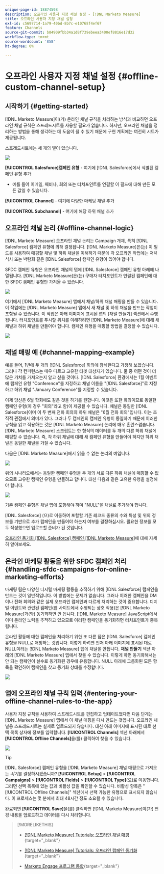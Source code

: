 ```yaml
---
unique-page-id: 18874598
description: 오프라인 사용자 지정 채널 설정 - [!DNL Marketo Measure]
title: 오프라인 사용자 지정 채널 설정
exl-id: c5697714-1a79-40bd-8b7c-e10768f4ef67
feature: Channels
source-git-commit: b84909fbb34a1d8f739ebeea3400ef8816e17d32
workflow-type: tm+mt
source-wordcount: '858'
ht-degree: 0%

---
```


# 오프라인 사용자 지정 채널 설정 {#offline-custom-channel-setup}

## 시작하기 {#getting-started}

[!DNL Marketo Measure]이(가) 온라인 채널 규칙을 처리하는 방식과 비교하면 오프라인 채널 규칙은 스프레드시트를 사용할 필요가 없습니다. 하지만, 오프라인 채널을 정리하는 방법을 통해 생각하는 데 도움이 될 수 있기 때문에 구현 계획에는 여전히 시트가 제공됩니다.

스프레드시트에는 세 개의 열이 있습니다.

![](assets/1-2.png)

**[!UICONTROL Salesforce]캠페인 유형** - 여기에 [!DNL Salesforce]에서 식별된 캠페인 유형 추가

* 예를 들어 이메일, 웨비나, 회의 또는 터치포인트를 연결할 이 필드에 대해 만든 모든 값일 수 있습니다.

**[!UICONTROL Channel]** - 여기에 다양한 마케팅 채널 추가

**[!UICONTROL Subchannel]** - 여기에 해당 하위 채널 추가

## 오프라인 채널 논리 {#offline-channel-logic}

[!DNL Marketo Measure] 오프라인 채널 논리는 Campaign 개체, 특히 [!DNL Salesforce] 캠페인 유형에 의해 결정됩니다. [!DNL Marketo Measure]은(는) 이 필드를 사용하여 매핑할 채널 및 하위 채널을 이해하기 때문에 각 오프라인 작업에는 저녁 식사 또는 박람회 같은 [!DNL Salesforce] 캠페인 유형이 있어야 합니다.

SFDC 캠페인 유형은 오프라인 채널의 탭에 [!DNL Salesforce] 캠페인 유형 아래에 나열됩니다. [!DNL Marketo Measure]은(는) 구매자 터치포인트가 연결된 캠페인에 대한 SFDC 캠페인 유형만 가져올 수 있습니다.

![](assets/2-2.png)

여기에서 [!DNL Marketo Measure] 앱에서 채널/하위 채널 매핑을 만들 수 있습니다. 이 작업에는 [!DNL Marketo Measure] 앱에서 새 채널 및 하위 채널을 만드는 작업이 포함될 수 있습니다. 이 작업은 아래 이미지에 표시된 앱의 [채널 만들기] 섹션에서 수행됩니다. 터치포인트를 푸시할 위치를 이해하려면 [!DNL Marketo Measure]에 대해 새 채널과 하위 채널을 만들어야 합니다. 캠페인 유형을 매핑할 방법을 결정할 수 있습니다.

![](assets/3-2.png)

## 채널 매핑 예 {#channel-mapping-example}

예를 들어, 1년에 두 개의 [!DNL Salesforce] 회의에 참석한다고 가정해 보겠습니다. 그러나 각 컨퍼런스는 매우 다르고 고유한 타겟 대상자가 있습니다. 둘 중 어떤 것이 더 많은 가치를 가져오는지 알고 싶을 것이다. [!DNL Salesforce] 환경에서는 1월 이벤트에 캠페인 유형 &quot;Conference&quot;를 지정하고 채널 이름을 &quot;[!DNL Salesforce]&quot;로 지정하고 하위 채널 &quot;January Conference&quot;를 지정할 수 있습니다.

이제 당신은 6월 학회에도 같은 것을 하기를 원합니다. 이것은 또한 회의이므로 동일한 캠페인 유형(이 경우 &quot;회의&quot;라고 함)이 제공될 수 있습니다. 채널은 동일한 [!DNL Salesforce]이며 이 두 번째 전화 회의의 하위 채널은 &quot;6월 전화 회의&quot;입니다. 이는 조직적 관점에서 의미가 있다. 그러나 두 캠페인의 캠페인 유형이 동일하기 때문에 이러한 규칙을 읽고 적용하는 것은 [!DNL Marketo Measure] 논리에 매우 혼란스럽습니다. [!DNL Marketo Measure] 스크립트는 한 형식의 데이터를 두 개의 다른 하위 채널에 매핑할 수 없습니다. 즉, 각 하위 채널에 대해 새 캠페인 유형을 만들어야 하지만 하위 채널은 동일한 채널을 가질 수 있습니다.

다음은 [!DNL Marketo Measure]에서 읽을 수 없는 논리의 예입니다.

![](assets/4-2.png)

위의 시나리오에서는 동일한 캠페인 유형을 두 개의 서로 다른 하위 채널에 매핑할 수 없으므로 고유한 캠페인 유형을 만들려고 합니다. 대신 다음과 같은 고유한 유형을 설정해야 합니다.

![](assets/5-2.png)

기존 캠페인 유형은 채널 맵에 포함해야 하며 &quot;NULL&quot;을 채널로 추가해야 합니다.

[!DNL Salesforce] (으)로 이동하여 포함할 기존 레코드 종류의 수와 특성 및 위의 정보를 기반으로 추가 캠페인을 만들어야 하는지 여부를 결정하십시오. 필요한 정보를 모두 작성했으면 업로드할 준비가 된 것입니다.

[오프라인 동기화 [!DNL Salesforce] 캠페인  [!DNL Marketo Measure]](/help/channel-tracking-and-setup/offline-channels/legacy-processes/syncing-offline-campaigns.md)에 대해 자세히 알아보세요.

## 온라인 마케팅 활동을 위한 SFDC 캠페인 처리 {#handling-sfdc-campaigns-for-online-marketing-efforts}

마케팅 팀은 다양한 디지털 마케팅 활동을 추적하기 위해 [!DNL Salesforce] 캠페인을 만드는 것이 일반적입니다. 이 방법에는 문제가 없습니다. 그러나 이러한 캠페인을 DM이나 전화 회의와 같은 실제 오프라인 캠페인과 다르게 처리하는 것이 중요합니다. 디지털 이벤트와 관련된 캠페인(웹 사이트에서 수행되는 상호 작용)은 [!DNL Marketo Measure]과(와) 동기화하면 안 됩니다. [!DNL Marketo Measure] JavaScript에서 이미 온라인 노력을 추적하고 있으므로 이러한 캠페인을 동기화하면 터치포인트가 중복됩니다.

온라인 활동에 대한 캠페인을 처리하기 위한 또 다른 팁은 [!DNL Salesforce] 캠페인 유형을 NULL로 매핑하는 것입니다. 이렇게 하려면 먼저 아래 이미지에 표시된 대로 NULL이라는 [!DNL Marketo Measure] 앱에 채널을 만듭니다. **채널 만들기** 섹션 아래의 [!DNL Marketo Measure] 앱에서 찾을 수 있습니다. 이렇게 하면 동기화해서는 안 되는 캠페인이 실수로 동기화된 경우에 유용합니다. NULL 아래에 그룹화된 모든 항목을 확인하여 캠페인을 찾고 동기화 상태를 수정합니다.

![](assets/6-2.png)

## 앱에 오프라인 채널 규칙 입력 {#entering-your-offline-channel-rules-to-the-app}

사용자 지정 규칙을 사용하여 스프레드시트를 편집하고 업데이트했다면 다음 단계는 [!DNL Marketo Measure] 앱에서 이 채널 매핑을 다시 만드는 것입니다. 오프라인 채널용 스프레드시트는 실제로 업로드되지 않습니다. 대신 아래 이미지에 표시된 대로 선택 목록 상자에 정보를 입력합니다. **[!UICONTROL Channels]** 섹션 아래에서 **[!UICONTROL Offline Channels]**&#x200B;을(를) 클릭하여 찾을 수 있습니다.

![](assets/7-2.png)

>[!TIP]
>
>[!DNL Salesforce] 캠페인 유형을 [!DNL Marketo Measure] 채널 매핑으로 가져오는 _시기_&#x200B;를 결정하시겠습니까? **[!UICONTROL Setup]** > **[!UICONTROL Campaigns]** > **[!UICONTROL Fields]** > **[!UICONTROL Type]**(으)로 이동합니다. 그러면 선택 목록에 있는 값과 비활성 값을 확인할 수 있습니다. 비활성 항목은 &quot;[!UICONTROL Offline Channels]&quot; 섹션에서 선택 가능한 유형으로 표시되지 않습니다. 이 프로세스는 몇 분에서 최대 48시간 정도 소요될 수 있습니다.

완료되면 **[!UICONTROL Save]**&#x200B;을(를) 클릭하면 [!DNL Marketo Measure]이(가) 변경 내용을 업로드하고 데이터를 다시 처리합니다.

>[!MORELIKETHIS]
>
>* [[!DNL Marketo Measure] Tutorials: 오프라인 채널 매핑](https://experienceleague.adobe.com/en/docs/marketo-measure-learn/tutorials/onboarding/marketo-measure-salesforce/mapping-offline-channels){target="_blank"}
>
>* [[!DNL Marketo Measure] Tutorials: 오프라인 캠페인 동기화](https://experienceleague.adobe.com/en/docs/marketo-measure-learn/tutorials/onboarding/marketo-measure-salesforce/syncing-offline-campaigns){target="_blank"}
>
>* [Marketo Engage 프로그램 통합](/help/marketo-measure-and-marketo/marketo-measure-integrations-with-marketo/marketo-engage-programs-integration.md#channel-mapping){target="_blank"}
